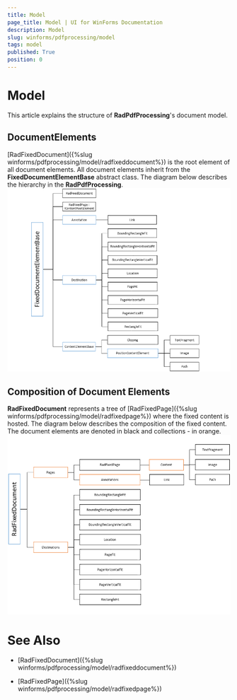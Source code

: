 ```yaml
---
title: Model
page_title: Model | UI for WinForms Documentation
description: Model
slug: winforms/pdfprocessing/model
tags: model
published: True
position: 0
---
```


# Model



This article explains the structure of __RadPdfProcessing__'s document model.
      

## DocumentElements

[RadFixedDocument]({%slug winforms/pdfprocessing/model/radfixeddocument%}) is the root element of all document elements. All document elements inherit from the __FixedDocumentElementBase__ abstract class. The diagram below describes the hierarchy in the __RadPdfProcessing__.
        ![pdfprocessing-model 001](images/pdfprocessing-model001.png)

## Composition of Document Elements

__RadFixedDocument__ represents a tree of [RadFixedPage]({%slug winforms/pdfprocessing/model/radfixedpage%}) where the fixed content is hosted. The diagram below describes the composition of the fixed content. The document elements are denoted in black and collections - in orange.
        ![pdfprocessing-model 002](images/pdfprocessing-model002.png)

# See Also

 * [RadFixedDocument]({%slug winforms/pdfprocessing/model/radfixeddocument%})

 * [RadFixedPage]({%slug winforms/pdfprocessing/model/radfixedpage%})
